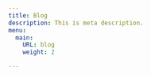 ```yaml
---
title: Blog
description: This is meta description.
menu:
  main:
    URL: blog
    weight: 2

---
```

